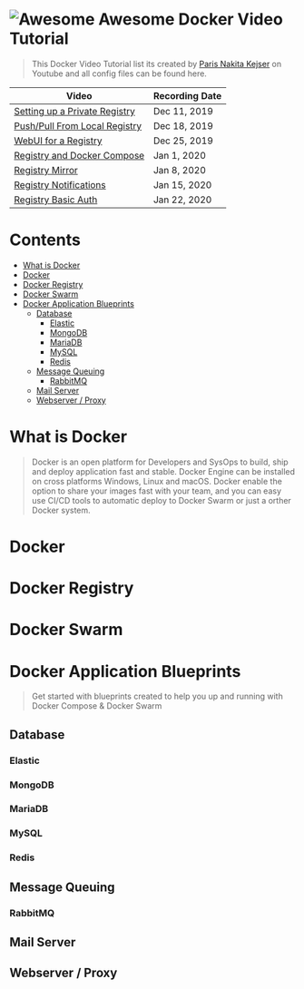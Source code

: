 # ![Awesome](https://cdn.rawgit.com/sindresorhus/awesome/d7305f38d29fed78fa85652e3a63e154dd8e8829/media/badge.svg) Awesome Docker Video Tutorial 

> This Docker Video Tutorial list its created by [Paris Nakita Kejser](https://www.youtube.com/channel/UCkFxhKB3S-JzvbXzYrZGFqw) on Youtube and all config files can be found here.



| Video | Recording Date |
| ----- | -------------- |
| [Setting up a Private Registry][1] | Dec 11, 2019 |
| [Push/Pull From Local Registry][2] | Dec 18, 2019 |
| [WebUI for a Registry][3]          | Dec 25, 2019 |
| [Registry and Docker Compose][4]   | Jan 1, 2020  |
| [Registry Mirror][5]               | Jan 8, 2020  |
| [Registry Notifications][6]        | Jan 15, 2020 |
| [Registry Basic Auth][7]           | Jan 22, 2020 |

[1]: https://www.youtube.com/watch?v=fA4uw7a_FpU
[2]: https://www.youtube.com/watch?v=aXvsy8FB5Wk
[3]: https://www.youtube.com/watch?v=rbdQeGYlwyY&t=86s
[4]: https://www.youtube.com/watch?v=HqzQ3p4QXwQ&t=225s
[5]: https://www.youtube.com/watch?v=y7KUQX2tu-M&t=40s
[6]: https://www.youtube.com/watch?v=F_eqUdKRRKM
[7]: https://www.youtube.com/watch?v=6dGKVifmTiA

# Contents <!-- omit in toc -->

- [What is Docker](#what-is-docker)
- [Docker](#docker)
- [Docker Registry](#docker-registry)
- [Docker Swarm](#docker-swarm)
- [Docker Application Blueprints](#docker-application-blueprints)
  - [Database](#database)
    - [Elastic](#elastic)
    - [MongoDB](#mongodb)
    - [MariaDB](#mariadb)
    - [MySQL](#mysql)
    - [Redis](#redis)
  - [Message Queuing](#message-queuing)
    - [RabbitMQ](#rabbitmq)
  - [Mail Server](#mail-server)
  - [Webserver / Proxy](#webserver--proxy)

# What is Docker
> Docker is an open platform for Developers and SysOps to build, ship and deploy application fast and stable. Docker Engine can be installed on cross platforms Windows, Linux and macOS. Docker enable the option to share your images fast with your team, and you can easy use CI/CD tools to automatic deploy to Docker Swarm or just a orther Docker system.

# Docker

# Docker Registry

# Docker Swarm

# Docker Application Blueprints
> Get started with blueprints created to help you up and running with Docker Compose & Docker Swarm

## Database

### Elastic

### MongoDB

### MariaDB

### MySQL

### Redis

## Message Queuing

### RabbitMQ

## Mail Server

## Webserver / Proxy
